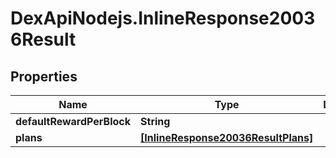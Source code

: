 # DexApiNodejs.InlineResponse20036Result

## Properties

Name | Type | Description | Notes
------------ | ------------- | ------------- | -------------
**defaultRewardPerBlock** | **String** |  | [optional] 
**plans** | [**[InlineResponse20036ResultPlans]**](InlineResponse20036ResultPlans.md) |  | [optional] 


